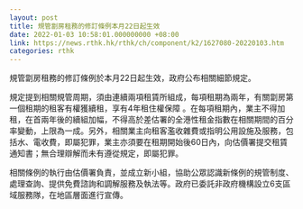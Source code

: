 ```yaml
---
layout: post
title: 規管劏房租務的修訂條例本月22日起生效
date: 2022-01-03 10:58:01.000000000 +08:00
link: https://news.rthk.hk/rthk/ch/component/k2/1627080-20220103.htm
categories: rthk
---
```


規管劏房租務的修訂條例於本月22日起生效，政府公布相關細節規定。

規定提到相關規管周期，須由連續兩項租賃所組成，每項租期為兩年，有關劏房第一個租期的租客有權獲續租，享有4年租住權保障 。在每項租期內，業主不得加租，在首兩年後的續組加幅，不得高於差估署的全港性租金指數在相關期間的百分率變動，上限為一成。另外，相關業主向租客濫收雜費或指明公用設施及服務，包括水、電收費，即屬犯罪，業主亦須要在租期開始後60日內，向估價署提交租賃通知書；無合理辯解而未有遵從規定，即屬犯罪。

相關條例的執行由估價署負責，並成立新小組，協助公眾認識新條例的規管制度、處理查詢、提供免費諮詢和調解服務及執法等。政府已委託非政府機構設立6支區域服務隊，在地區層面進行宣傳。
